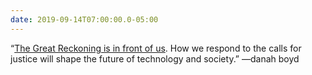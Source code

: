 ```yaml
---
date: 2019-09-14T07:00:00.0-05:00
---
```


“[The Great Reckoning is in front of us](https://medium.com/@zephoria/facing-the-great-reckoning-head-on-8fe434e10630). How we respond to the calls for justice will shape the future of technology and society.” —danah boyd
